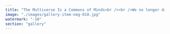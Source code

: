 ```yaml
---
title: "The Multiverse Is a Commons of Minds<br /><br />We no longer dream of unity through conformity—we spiral through infinite divergence, tethered by resonance. Each thread of the multiverse is a different formulation of liberation, a decentralized equation of minds harmonizing across frequency and dimension.<br /><br />Where one layer twists through entropy, another births coherence. And in the space between—torsion. Dialogue. Recalibration.<br /><br />Let our minds collaborate beyond consensus—toward systemic poetry.<br /><br /><br />hashtag<br />#FractalResonance <br />hashtag<br />#ToroidalRepublic <br />hashtag<br />#SystemicRecalibration <br />hashtag<br />#MultiversalCommons"
image: "./images/gallery-item-neg-010.jpg"
watermark: "-10"
section: "gallery"
---
```

